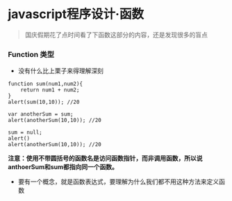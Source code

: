 # javascript程序设计·函数

> 国庆假期花了点时间看了下函数这部分的内容，还是发现很多的盲点

### Function 类型

- 没有什么比上栗子来得理解深刻
```
function sum(num1,num2){
    return num1 + num2;
}
alert(sum(10,10)); //20

var anotherSum = sum;
alert(anotherSum(10,10)); //20

sum = null;
alert()
alert(anotherSum(10,10)); //20
```
**注意：使用不带圆括号的函数名是访问函数指针，而非调用函数，所以说anthoerSum和sum都指向同一个函数。**

- 要有一个概念，就是函数表达式，要理解为什么我们都不用这种方法来定义函数

```

```
